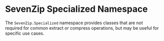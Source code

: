 # SevenZip Specialized Namespace

The `SevenZip.Specialized` namespace provides classes that are not
required for common extract or compress operations, but may be
useful for specific use cases.
